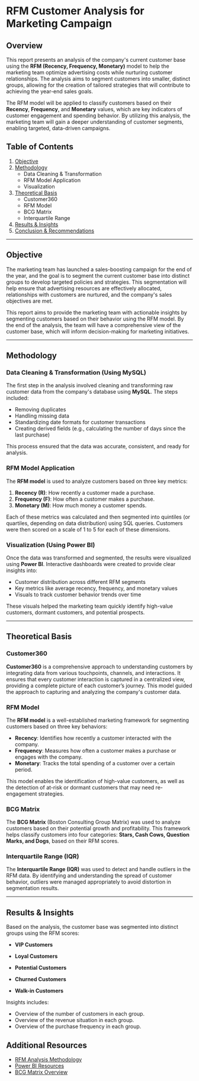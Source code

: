 # RFM Customer Analysis for Marketing Campaign

## Overview

This report presents an analysis of the company's current customer base using the **RFM (Recency, Frequency, Monetary)** model to help the marketing team optimize advertising costs while nurturing customer relationships. The analysis aims to segment customers into smaller, distinct groups, allowing for the creation of tailored strategies that will contribute to achieving the year-end sales goals.

The RFM model will be applied to classify customers based on their **Recency**, **Frequency**, and **Monetary** values, which are key indicators of customer engagement and spending behavior. By utilizing this analysis, the marketing team will gain a deeper understanding of customer segments, enabling targeted, data-driven campaigns.

## Table of Contents

1. [Objective](#objective)
2. [Methodology](#methodology)
   - Data Cleaning & Transformation
   - RFM Model Application
   - Visualization
3. [Theoretical Basis](#theoretical-basis)
   - Customer360
   - RFM Model
   - BCG Matrix
   - Interquartile Range
4. [Results & Insights](#results--insights)
5. [Conclusion & Recommendations](#conclusion--recommendations)

---

## Objective

The marketing team has launched a sales-boosting campaign for the end of the year, and the goal is to segment the current customer base into distinct groups to develop targeted policies and strategies. This segmentation will help ensure that advertising resources are effectively allocated, relationships with customers are nurtured, and the company's sales objectives are met.

This report aims to provide the marketing team with actionable insights by segmenting customers based on their behavior using the RFM model. By the end of the analysis, the team will have a comprehensive view of the customer base, which will inform decision-making for marketing initiatives.

---

## Methodology

### Data Cleaning & Transformation (Using MySQL)

The first step in the analysis involved cleaning and transforming raw customer data from the company's database using **MySQL**. The steps included:

- Removing duplicates
- Handling missing data
- Standardizing date formats for customer transactions
- Creating derived fields (e.g., calculating the number of days since the last purchase)

This process ensured that the data was accurate, consistent, and ready for analysis.

### RFM Model Application

The **RFM model** is used to analyze customers based on three key metrics:

1. **Recency (R)**: How recently a customer made a purchase.
2. **Frequency (F)**: How often a customer makes a purchase.
3. **Monetary (M)**: How much money a customer spends.

Each of these metrics was calculated and then segmented into quintiles (or quartiles, depending on data distribution) using SQL queries. Customers were then scored on a scale of 1 to 5 for each of these dimensions.

### Visualization (Using Power BI)

Once the data was transformed and segmented, the results were visualized using **Power BI**. Interactive dashboards were created to provide clear insights into:

- Customer distribution across different RFM segments
- Key metrics like average recency, frequency, and monetary values
- Visuals to track customer behavior trends over time

These visuals helped the marketing team quickly identify high-value customers, dormant customers, and potential prospects.

---

## Theoretical Basis

### Customer360

**Customer360** is a comprehensive approach to understanding customers by integrating data from various touchpoints, channels, and interactions. It ensures that every customer interaction is captured in a centralized view, providing a complete picture of each customer’s journey. This model guided the approach to capturing and analyzing the company's customer data.

### RFM Model

The **RFM model** is a well-established marketing framework for segmenting customers based on three key behaviors:

- **Recency**: Identifies how recently a customer interacted with the company.
- **Frequency**: Measures how often a customer makes a purchase or engages with the company.
- **Monetary**: Tracks the total spending of a customer over a certain period.

This model enables the identification of high-value customers, as well as the detection of at-risk or dormant customers that may need re-engagement strategies.

### BCG Matrix

The **BCG Matrix** (Boston Consulting Group Matrix) was used to analyze customers based on their potential growth and profitability. This framework helps classify customers into four categories: **Stars, Cash Cows, Question Marks, and Dogs**, based on their RFM scores.

### Interquartile Range (IQR)

The **Interquartile Range (IQR)** was used to detect and handle outliers in the RFM data. By identifying and understanding the spread of customer behavior, outliers were managed appropriately to avoid distortion in segmentation results.

---

## Results & Insights

Based on the analysis, the customer base was segmented into distinct groups using the RFM scores: 

- **VIP Customers**
  
- **Loyal Customers**

- **Potential Customers**

- **Churned Customers**

- **Walk-in Customers**

Insights includes:
- Overview of the number of customers in each group.
- Overview of the revenue situation in each group.
- Overview of the purchase frequency in each group.
## Additional Resources

- [RFM Analysis Methodology](https://en.wikipedia.org/wiki/RFM_analysis)
- [Power BI Resources](https://powerbi.microsoft.com)
- [BCG Matrix Overview](https://www.bcg.com/publications/2021/bcg-growth-share-matrix)
